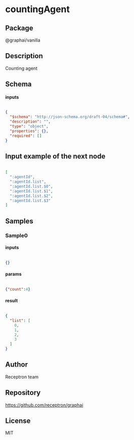 # countingAgent

## Package
@graphai/vanilla

## Description

Counting agent

## Schema

#### inputs

```json

{
  "$schema": "http://json-schema.org/draft-04/schema#",
  "description": "",
  "type": "object",
  "properties": {},
  "required": []
}

````

## Input example of the next node

```json

[
  ":agentId",
  ":agentId.list",
  ":agentId.list.$0",
  ":agentId.list.$1",
  ":agentId.list.$2",
  ":agentId.list.$3"
]

````

## Samples

### Sample0

#### inputs

```json

{}

````

#### params

```json

{"count":4}

````

#### result

```json

{
  "list": [
    0,
    1,
    2,
    3
  ]
}

````

## Author

Receptron team

## Repository

https://github.com/receptron/graphai

## License

MIT

